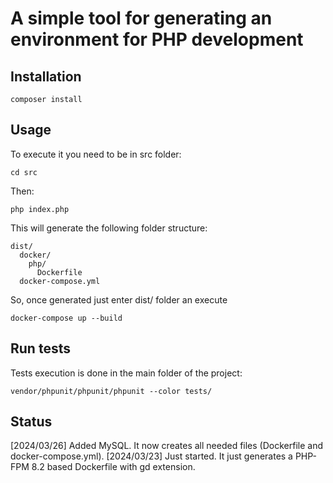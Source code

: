 # A simple tool for generating an environment for PHP development

## Installation

    composer install
## Usage
To execute it you need to be in src folder:

    cd src
Then:

    php index.php

This will generate the following folder structure:

    dist/
      docker/
        php/
          Dockerfile
      docker-compose.yml

So, once generated just enter dist/ folder an execute

    docker-compose up --build

## Run tests
Tests execution is done in the main folder of the project:

    vendor/phpunit/phpunit/phpunit --color tests/

## Status

[2024/03/26] Added MySQL. It now creates all needed files (Dockerfile and docker-compose.yml).
[2024/03/23] Just started. It just generates a PHP-FPM 8.2 based Dockerfile with gd extension.
